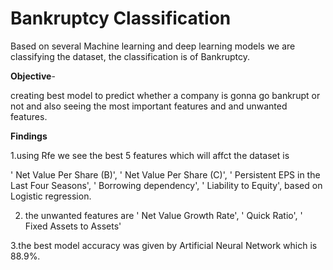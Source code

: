 # Bankruptcy Classification
Based on several Machine learning and deep learning models we are classifying the dataset, the classification is of Bankruptcy.


**Objective**-


creating best model to predict whether a company is gonna go bankrupt or not and also seeing the most important features and and unwanted features.


**Findings**


1.using Rfe we see the best 5 features which will affct the dataset is 


 ' Net Value Per Share (B)',
 ' Net Value Per Share (C)',
 ' Persistent EPS in the Last Four Seasons',
 ' Borrowing dependency',
 ' Liability to Equity', based on Logistic regression.
 
 
 2. the unwanted features are ' Net Value Growth Rate', ' Quick Ratio', ' Fixed Assets to Assets'


 3.the best model accuracy was given by  Artificial Neural Network which is 88.9%.
